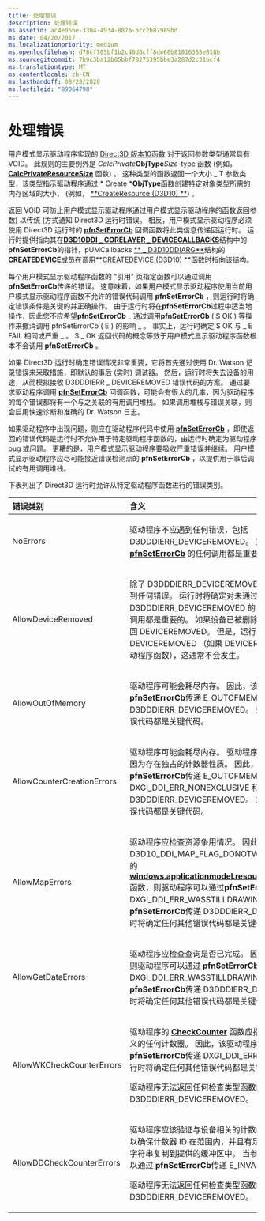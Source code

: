 ```yaml
---
title: 处理错误
description: 处理错误
ms.assetid: ac4e056e-3304-4934-887a-5cc2b87989bd
ms.date: 04/20/2017
ms.localizationpriority: medium
ms.openlocfilehash: d78cf705bf1b2c46d8cff8de60b81816355e818b
ms.sourcegitcommit: 7b9c3ba12b05bbf78275395bbe3a287d2c31bcf4
ms.translationtype: MT
ms.contentlocale: zh-CN
ms.lasthandoff: 08/28/2020
ms.locfileid: "89064798"
---
```

# <a name="handling-errors"></a>处理错误


用户模式显示驱动程序实现的 [Direct3D 版本10函数](/windows-hardware/drivers/ddi/index) 对于返回参数类型通常具有 VOID。 此规则的主要例外是 *CalcPrivate***ObjType***Size*-type 函数 (例如， [**CalcPrivateResourceSize**](/windows-hardware/drivers/ddi/d3d10umddi/nc-d3d10umddi-pfnd3d10ddi_calcprivateresourcesize) 函数) 。 这种类型的函数返回一个大小 \_ T 参数类型，该类型指示驱动程序通过 * Create ***ObjType**函数创建特定对象类型所需的内存区域的大小， (例如， [**CreateResource (D3D10) **](/windows-hardware/drivers/ddi/d3d10umddi/nc-d3d10umddi-pfnd3d10ddi_createresource)) 。

返回 VOID 可防止用户模式显示驱动程序通过用户模式显示驱动程序的函数返回参数) 以传统 (方式通知 Direct3D 运行时错误。 相反，用户模式显示驱动程序必须使用 Direct3D 运行时的 [**pfnSetErrorCb**](/windows-hardware/drivers/ddi/d3d10umddi/nc-d3d10umddi-pfnd3d10ddi_seterror_cb) 回调函数将此类信息传递回运行时。 运行时提供指向其在[**D3D10DDI \_ CORELAYER \_ DEVICECALLBACKS**](/windows-hardware/drivers/ddi/d3d10umddi/ns-d3d10umddi-d3d10ddi_corelayer_devicecallbacks)结构中的**pfnSetErrorCb**的指针，pUMCallbacks [** \_ D3D10DDIARG**](/windows-hardware/drivers/ddi/d3d10umddi/ns-d3d10umddi-d3d10ddiarg_createdevice)结构的**CREATEDEVICE**成员在调用[**CREATEDEVICE (D3D10) **](/windows-hardware/drivers/ddi/d3d10umddi/nc-d3d10umddi-pfnd3d10ddi_createdevice)函数时指向该结构。

每个用户模式显示驱动程序函数的 "引用" 页指定函数可以通过调用 **pfnSetErrorCb**传递的错误。 这意味着，如果用户模式显示驱动程序使用当前用户模式显示驱动程序函数不允许的错误代码调用 **pfnSetErrorCb** ，则运行时将确定错误条件是关键的并正确操作。 由于运行时将在**pfnSetErrorCb**过程中适当地操作，因此您不应希望**pfnSetErrorCb** \_ 通过调用**pfnSetErrorCb** ( S OK ) 等操作来撤消调用 pfnSetErrorCb ( E ) 的影响 \_ 。 事实上，运行时确定 S OK 与 \_ E FAIL 相同或严重 \_ 。 S \_ OK 返回代码的概念等效于用户模式显示驱动程序函数根本不会调用 **pfnSetErrorCb** 。

如果 Direct3D 运行时确定错误情况非常重要，它将首先通过使用 Dr. Watson 记录错误来采取措施，即默认的事后 (实时) 调试器。 然后，运行时将失去设备的用途，从而模拟接收 D3DDDIERR \_ DEVICEREMOVED 错误代码的方案。 通过要求驱动程序调用 [**pfnSetErrorCb**](/windows-hardware/drivers/ddi/d3d10umddi/nc-d3d10umddi-pfnd3d10ddi_seterror_cb) 回调函数，可能会有很大的几率，因为驱动程序的每个错误都将有一个与之关联的有用调用堆栈。 如果调用堆栈与错误关联，则会启用快速诊断和准确的 Dr. Watson 日志。

如果驱动程序中出现问题，则应在驱动程序代码中使用 [**pfnSetErrorCb**](/windows-hardware/drivers/ddi/d3d10umddi/nc-d3d10umddi-pfnd3d10ddi_seterror_cb) ，即使返回的错误代码是运行时不允许用于特定驱动程序函数的，由运行时确定为驱动程序 bug 或问题。 更糟的是，用户模式显示驱动程序要吸收严重错误并继续。 用户模式显示驱动程序应尽可能接近错误检测点的 **pfnSetErrorCb** ，以提供用于事后调试的有用调用堆栈。

下表列出了 Direct3D 运行时允许从特定驱动程序函数进行的错误类别。

<table>
<colgroup>
<col width="50%" />
<col width="50%" />
</colgroup>
<thead>
<tr class="header">
<th align="left">错误类别</th>
<th align="left">含义</th>
</tr>
</thead>
<tbody>
<tr class="odd">
<td align="left"><p>NoErrors</p></td>
<td align="left"><p>驱动程序不应遇到任何错误，包括 D3DDDIERR_DEVICEREMOVED。 运行时将确定对 <a href="https://docs.microsoft.com/windows-hardware/drivers/ddi/d3d10umddi/nc-d3d10umddi-pfnd3d10ddi_seterror_cb" data-raw-source="[&lt;strong&gt;pfnSetErrorCb&lt;/strong&gt;](/windows-hardware/drivers/ddi/d3d10umddi/nc-d3d10umddi-pfnd3d10ddi_seterror_cb)"><strong>pfnSetErrorCb</strong></a> 的任何调用都是重要的。</p></td>
</tr>
<tr class="even">
<td align="left"><p>AllowDeviceRemoved</p></td>
<td align="left"><p>除了 D3DDDIERR_DEVICEREMOVED 之外，驱动程序不应遇到任何错误。 运行时将确定对未通过 D3DDDIERR_DEVICEREMOVED 的 <strong>pfnSetErrorCb</strong> 的任何调用都是重要的。 如果设备已被删除，则无需驱动程序即可返回 DEVICEREMOVED。 但是，运行时允许驱动程序返回 DEVICEREMOVED （如果 DEVICEREMOVED 干扰就具有驱动程序函数），这通常不会发生。</p></td>
</tr>
<tr class="odd">
<td align="left"><p>AllowOutOfMemory</p></td>
<td align="left"><p>驱动程序可能会耗尽内存。 因此，该驱动程序可以通过 <strong>pfnSetErrorCb</strong>传递 E_OUTOFMEMORY 和 D3DDDIERR_DEVICEREMOVED。 运行时将确定任何其他错误代码都是关键代码。</p></td>
</tr>
<tr class="even">
<td align="left"><p>AllowCounterCreationErrors</p></td>
<td align="left"><p>驱动程序可能会耗尽内存。 驱动程序还可能无法创建计数器，因为存在独占的计数器性质。 因此，该驱动程序可以通过 <strong>pfnSetErrorCb</strong>传递 E_OUTOFMEMORY、DXGI_DDI_ERR_NONEXCLUSIVE 和 D3DDDIERR_DEVICEREMOVED。 运行时将确定任何其他错误代码都是关键代码。</p></td>
</tr>
<tr class="odd">
<td align="left"><p>AllowMapErrors</p></td>
<td align="left"><p>驱动程序应检查资源争用情况。 因此，如果 D3D10_DDI_MAP_FLAG_DONOTWAIT 标志传递到驱动程序的<a href="https://docs.microsoft.com/windows-hardware/drivers/ddi/d3d10umddi/nc-d3d10umddi-pfnd3d10ddi_resourcemap" data-raw-source="[&lt;strong&gt;ResourceMap&lt;/strong&gt;](/windows-hardware/drivers/ddi/d3d10umddi/nc-d3d10umddi-pfnd3d10ddi_resourcemap)"><strong>windows.applicationmodel.resources.core.resourcemap</strong></a>函数，则驱动程序可以通过<strong>pfnSetErrorCb</strong>传递 DXGI_DDI_ERR_WASSTILLDRAWING。 驱动程序还可以通过 <strong>pfnSetErrorCb</strong>传递 D3DDDIERR_DEVICEREMOVED。 运行时将确定任何其他错误代码都是关键代码。</p></td>
</tr>
<tr class="even">
<td align="left"><p>AllowGetDataErrors</p></td>
<td align="left"><p>驱动程序应检查查询是否已完成。 因此，如果查询尚未完成，则驱动程序可以通过 <strong>pfnSetErrorCb</strong> 传递 DXGI_DDI_ERR_WASSTILLDRAWING。 驱动程序还可以通过 <strong>pfnSetErrorCb</strong>传递 D3DDDIERR_DEVICEREMOVED。 运行时将确定任何其他错误代码都是关键代码。</p></td>
</tr>
<tr class="odd">
<td align="left"><p>AllowWKCheckCounterErrors</p></td>
<td align="left"><p>驱动程序的 <a href="https://docs.microsoft.com/windows-hardware/drivers/ddi/d3d10umddi/nc-d3d10umddi-pfnd3d10ddi_checkcounter" data-raw-source="[&lt;strong&gt;CheckCounter&lt;/strong&gt;](/windows-hardware/drivers/ddi/d3d10umddi/nc-d3d10umddi-pfnd3d10ddi_checkcounter)"><strong>CheckCounter</strong></a> 函数应指示它是否支持运行时定义的任何计数器。 因此，该驱动程序可以通过 <strong>pfnSetErrorCb</strong>传递 DXGI_DDI_ERR_UNSUPPORTED。 运行时将确定任何其他错误代码都是关键代码。</p>
<p>驱动程序无法返回任何检查类型函数的 D3DDDIERR_DEVICEREMOVED。</p></td>
</tr>
<tr class="even">
<td align="left"><p>AllowDDCheckCounterErrors</p></td>
<td align="left"><p>驱动程序应该验证与设备相关的计数器标识符 (计数器 ID) ，以确保计数器 ID 在范围内，并且有足够的空间将每个计数器字符串复制到提供的缓冲区中。 当参数不正确时，驱动程序可以通过 <strong>pfnSetErrorCb</strong>传递 E_INVALIDARG。</p>
<p>驱动程序无法返回任何检查类型函数的 D3DDDIERR_DEVICEREMOVED。</p></td>
</tr>
</tbody>
</table>

 

 

